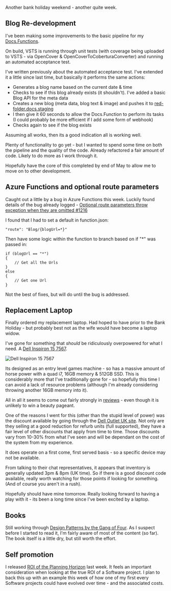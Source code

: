 Another bank holiday weekend - another quite week.

## Blog Re-development
I've been making some improvements to the basic pipeline for my [Docs.Functions](https://github.com/Red-Folder/docs.functions).

On build, VSTS is running through unit tests (with coverage being uploaded to VSTS - via OpenCover & OpenCoverToCoberturaConverter) and running an automated acceptance test.

I've written previously about the automated acceptance test.  I've extended it a little since last time, but basically it performs the same actions:

* Generates a blog name based on the current date & time
* Checks to see if this blog already exists (it shouldn't).  I've added a basic Blog API for the meta data
* Creates a new blog (meta data, blog text & image) and pushes it to [red-folder.docs.staging](https://github.com/Red-Folder/red-folder.docs.staging)
* I then give it 60 seconds to allow the Docs.Function to perform its tasks (I could probably be more efficient if I add some form of webhook)
* Checks again to see if the blog exists

Assuming all works, then its a good indication all is working well.

Plenty of functionality to go yet - but I wanted to spend some time on both the pipeline and the quality of the code.  Already refactored a fair amount of code.  Likely to do more as I work through it.

Hopefully have the core of this completed by end of May to allow me to move on to other development.

## Azure Functions and optional route parameters
Caught out a little by a bug in Azure Functions this week.  Luckily found details of the bug already logged - [Optional route parameters throw exception when they are omitted #1216](https://github.com/Azure/azure-webjobs-sdk-script/issues/1216)

I found that I had to set a default in function.json:

```
"route": "Blog/{blogUrl=*}"
```

Then have some logic within the function to branch based on if "*" was passed in:

```
if (blogUrl == "*")
{
    // Get all the Urls
}
else
{
    // Get one Url
}
```

Not the best of fixes, but will do until the bug is addressed.

## Replacement Laptop
Finally ordered my replacement laptop.  Had hoped to have prior to the Bank Holiday - but probably best not as the wife would have become a laptop widow.

I've gone for something that *should* be ridiculously overpowered for what I need.  A [Dell Inspiron 15 7567](http://www.dell.com/uk/p/inspiron-15-7567-laptop/pd).

![Dell Inspiron 15 7567](/media/blog/rfc-weekly-1st-may-2017/inspiron-15-7567.jpg)

Its designed as an entry level games machine - so has a massive amount of horse power with a quad i7, 16GB memory & 512GB SSD.  This is considerably more that I've traditionally gone for - so hopefully this time I can avoid a lack of resource problems (although I'm already considering throwing another 16GB memory into it).

All in all it seems to come out fairly strongly in [reviews](https://www.notebookcheck.net/Dell-Inspiron-15-7000-7567-Gaming-Notebook-Review.196454.0.html) - even though it is unlikely to win a beauty pageant.

One of the reasons I went for this (other than the stupid level of power) was the discount available by going through the [Dell Outlet UK site](http://www.dell.com/uk/dfh/p).  Not only are they selling at a good reduction for refurb units (full supported), they have a fair level of other discounts that apply from time to time.  Those discounts vary from 10-30% from what I've seen and will be dependant on the cost of the system from my experience.

It does operate on a first come, first served basis - so a specific device may not be available.

From talking to their chat representatives, it appears that inventory is generally updated 3pm & 8pm (UK time).  So if there is a good discount code available, really worth watching for those points if looking for something.  (And of course you aren't in a rush).

Hopefully should have mine tomorrow.  Really looking forward to having a play with it - its been a long time since I've been excited by a laptop.

## Books
Still working through [Design Patterns by the Gang of Four](https://www.amazon.co.uk/Design-patterns-elements-reusable-object-oriented-x/dp/0201633612).  As I suspect before I started to read it, I'm fairly aware of most of the content (so far).  The book itself is a little dry, but still worth the effort.

## Self promotion
I released [ROI of the Planning Horizon](/blog/roi-of-the-planning-horizon) last week.  It feels an important consideration when looking at the true ROI of a Software project.  I plan to back this up with an example this week of how one of my first every Software projects could have evolved over time - and the associated costs.
